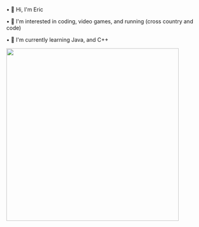 • 👋 Hi, I'm Eric

• 👀 I'm interested in coding, video games, and running (cross country and code)

• 🌱 I'm currently learning Java, and C++






 <p align="left"><a href="https://github.com/heryckmp/github-readme-stats"><img src="https://github-readme-stats.vercel.app/api/top-langs/?username=heryckmp&layout=compact&theme=vision-friendly-dark&bg_color=00000000&hide_border=true" width="450"" /></a></p>

<br><br>






